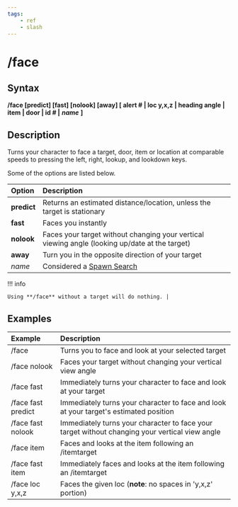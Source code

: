 ```yaml
---
tags:
    - ref
    - slash
---
```

# /face

## Syntax

**/face [predict\] \[fast\] \[nolook\] \[away\] \[ alert \# \| loc y,x,z \| heading angle \| item \| door \| id \# \|** _**name**_ **]**

## Description

Turns your character to face a target, door, item or location at comparable speeds to pressing the left, right, lookup, and lookdown keys.

Some of the options are listed below.

| Option | Description |
| :--- | :--- |
| **predict** | Returns an estimated distance/location, unless the target is stationary |
| **fast** | Faces you instantly |
| **nolook** | Faces your target without changing your vertical viewing angle (looking up/date at the target) |
| **away** | Turn you in the opposite direction of your target |
| _name_ | Considered a [Spawn Search](../../reference/general/spawn-search.md) |

!!! info

    Using **/face** without a target will do nothing. |

## Examples

| **Example** | **Description** |
| :--- | :--- |
| /face | Turns you to face and look at your selected target |
| /face nolook | Faces your target without changing your vertical view angle |
| /face fast | Immediately turns your character to face and look at your target |
| /face fast predict | Immediately turns your character to face and look at your target's estimated position |
| /face fast nolook | Immediately turns your character to face your target without changing your vertical view angle |
| /face item | Faces and looks at the item following an /itemtarget |
| /face fast item | Immediately faces and looks at the item following an /itemtarget |
| /face loc y,x,z | Faces the given loc (**note**: no spaces in 'y,x,z' portion) |
